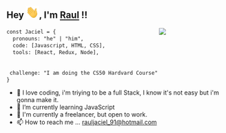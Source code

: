 
## Hey <img src="https://raw.githubusercontent.com/parth-27/parth-27/master/Hi.gif" width="30px">, I'm [Raul](https://github.com/rulmaker) !!


<img align='right' src='https://github.com/Rishit-dagli/Rishit-dagli/blob/master/images/octocat-anime.gif' width='150"'>

```
const Jaciel = {
  pronouns: "he" | "him",
  code: [Javascript, HTML, CSS],
  tools: [React, Redux, Node],
  
  
 challenge: "I am doing the CS50 Hardvard Course"
}
```




- 👀 I love coding, i'm triying to be a full Stack, I know it's not easy but i'm gonna make it.
- 🌱 I’m currently learning JavaScript
- 💞️ I'm currently a freelancer, but open to work.
- 📫 How to reach me ... 
   rauljaciel_91@hotmail.com

<!---
rulmaker/rulmaker is a ✨ special ✨ repository because its `README.md` (this file) appears on your GitHub profile.
You can click the Preview link to take a look at your changes.
--->


